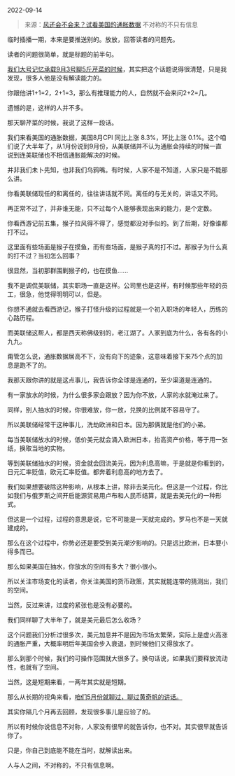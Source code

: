 2022-09-14

> 来源：[风还会不会来？试看美国的通胀数据](http://mp.weixin.qq.com/s?__biz=MzU3NDc5Nzc0NQ==&mid=2247520213&idx=1&sn=823c2a2f0dde32377d8dcbe529d6df24&chksm=fd2e2d0bca59a41dc1a4c421323363d4f8832b296feb49fccde3efd4911989976964548d73dd&scene=27#wechat_redirect)
> 不对称的不只有信息

临时插播一期，本来是要推送别的。放放，回答读者的问题先。

读者的问题很简单，就是标题的前半句。  

[我们大号记忆承载9月3号聊5斤芹菜的时候](https://mp.weixin.qq.com/s?__biz=MzU0MjYwNDU2Mw==&mid=2247507476&idx=1&sn=dfa2f38943cdb66f419094944fbce31f&chksm=fb1ab268cc6d3b7ea5f020eff31ad82d91f71a5e7dec26965091a331d956ce16b89cb0d47e35&token=209458571&lang=zh_CN&scene=21#wechat_redirect)，其实把这个话题说得很清楚，只是我发现，很多人他是没有解读能力的。

你跟他讲1+1=2，2+1=3，那么有推理能力的人，自然就不会来问2+2=几。

遗憾的是，这样的人并不多。  

那天聊芹菜的时候，我说了这样一段话。  

我们来看美国的通胀数据，美国8月CPI 同比上涨 8.3%，环比上涨
0.1%。这个咱们说了大半年了，从1月份说到9月份，从美联储并不认为通胀会持续的时候一直说到连美联储也不相信通胀能解决的时候。

并非我们未卜先知，也非我们乌鸦嘴。有时候，人家不是不知道，人家只是不能那么讲。

你看美联储现任的和离任的，往往讲话就不同。离任的与无关的，讲话又不同。  

再正常不过了，并非谁无能，只不过每个人能够表现出来的能力，是个定数。  

你看西游记前五集，猴子拉风得不得了，感觉都没对手似的。到了后期，好像谁都打不过。  

这里面有些场面是猴子在摸鱼，而有些场面，是猴子真的打不过。那猴子为什么真的打不过？当初怎么回事？  

很显然，当初那群围剿猴子的，也在摸鱼......

我不是调侃美联储，其实职场一直是这样。公司里也是这样，有时候那些年轻的员工，很急，他觉得明明可以，但是。  

你想不通就去看西游记，猴子打怪升级的过程就是一个初入职场的年轻人，历练的心路历程。  

而美联储这帮人，都是西天称佛级别的，老江湖了。人家到底为什么，各有各的小九九。  

甭管怎么说，通胀数据居高不下，没有向下的迹象，这意味着接下来75个点的加息是跑不了的。  

我那天跟你讲的就是这点事儿，我告诉你全球是连通的，至少渠道是连通的。  

有一家放水的时候，为什么很多家会跟放？因为你不放，人家的水就淹过来了。

同样，别人抽水的时候，你很难放，你一放，兑换的比例就不容易守了。

所以美联储经常干这种事儿，洗劫欧洲和日本。因为那俩就是他们的小弟。  

每当美联储放水的时候，低价美元就会涌入欧洲日本，抬高资产价格，等于用一张纸，换取当地的实物。  

等到美联储抽水的时候，资金就会回流美元，因为利息高嘛，于是就是你看到的，日元汇率贬值，欧元汇率贬值。都奔着利息高的地方去了。

我们如果想要破除这种影响，从根本上讲，除非去美元化。但这是一个过程，你比如我们与俄罗斯之间开启能源贸易用卢布和人民币结算，就是去美元化的一种形式。  

但这是一个过程，过程的意思是说，它不可能是一天就完成的。罗马也不是一天就建成的。  

那么在这个过程中，你势必还是要受到美元潮汐影响的。只是远比欧洲，日本要小得多而已。  

那么如果美国在抽水，你放水的空间有多大？很小很小。  

所以关注市场变化的读者，你关注美国的货币政策，其实就能连带的猜测出，我们的空间。  

当然，反过来讲，过度的紧张也是没有必要的。  

我们同样聊了大半年了，就是美元最后怎么收场？  

这个问题我们分析过很多次，美元加息并不是因为市场太繁荣，实际上是虚火高涨的通胀严重，大概率明后年美国会步入衰退，到时候他们又得放水了。

那么到那个时候，我们的可操作范围就大很多了。换句话说，如果我们要释放流动性，也就有了空间。

当然，这是短期来看，一两年其实就是短期。  

那么从长期的视角来看，[咱们5月份就聊过，聊过黄奇帆的讲话。](https://mp.weixin.qq.com/s?__biz=MzU3NDc5Nzc0NQ==&mid=2247516711&idx=1&sn=632089c358e71c2d3f6b7f92aead8c2d&chksm=fd2e20f9ca59a9ef86db5e236e29520e208aaadb3cb9ffb4cca58cbbd7fb2e07800d0fdacc3b&token=699596968&lang=zh_CN&scene=21#wechat_redirect)

其实你隔几个月再去回顾，发现很多事儿是应验了的。

所以有时候你说信息不对称，人家没有很早的就告诉你，也不对。其实很早就告诉你了。  

只是，你自己到底能不能在当时，就解读出来。

人与人之间，不对称的，不只有信息啊。


